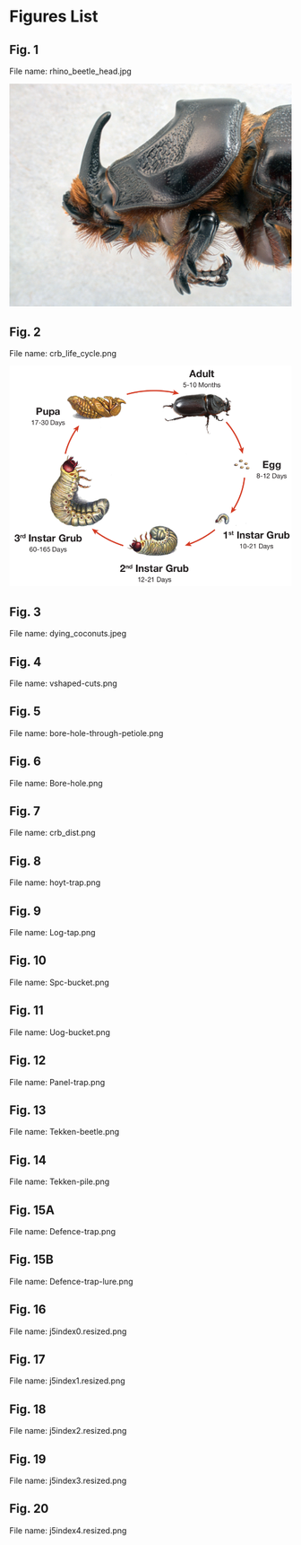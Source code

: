 # Figures List

## Fig. 1	

File name: rhino_beetle_head.jpg

![](rhino_beetle_head.jpg)

## Fig. 2	

File name: crb_life_cycle.png

![](crb_life_cycle.png)

## Fig. 3	

File name: dying_coconuts.jpeg

## Fig. 4	

File name: vshaped-cuts.png

## Fig. 5	

File name: bore-hole-through-petiole.png

## Fig. 6	

File name: Bore-hole.png

## Fig. 7	
File name: crb_dist.png

## Fig. 8	
File name: hoyt-trap.png

## Fig. 9	
File name: Log-tap.png

## Fig. 10	
File name: Spc-bucket.png

## Fig. 11	

File name: Uog-bucket.png

## Fig. 12	

File name: Panel-trap.png
## Fig. 13	

File name: Tekken-beetle.png

## Fig. 14	

File name: Tekken-pile.png

## Fig. 15A	

File name: Defence-trap.png

## Fig. 15B	

File name: Defence-trap-lure.png

## Fig. 16

File name: j5index0.resized.png

## Fig. 17

File name: j5index1.resized.png

## Fig. 18

File name: j5index2.resized.png

## Fig. 19

File name: j5index3.resized.png

## Fig. 20

File name: j5index4.resized.png
